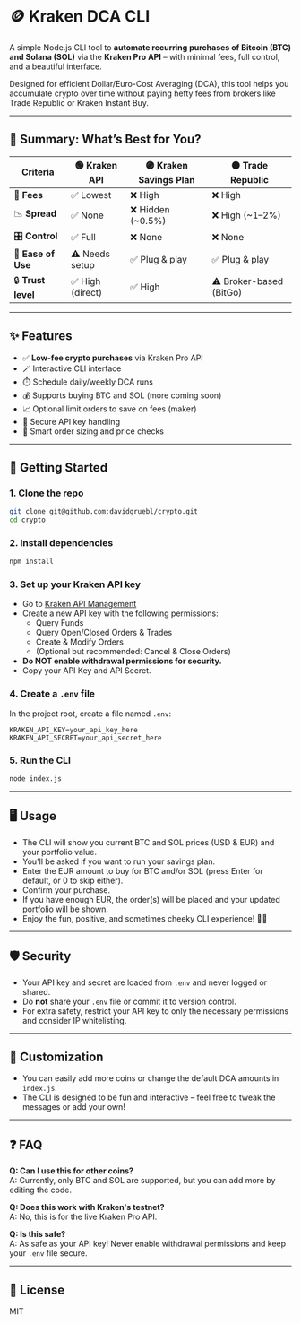 # 🪙 Kraken DCA CLI

A simple Node.js CLI tool to **automate recurring purchases of Bitcoin (BTC) and Solana (SOL)** via the **Kraken Pro API** – with minimal fees, full control, and a beautiful interface.

Designed for efficient Dollar/Euro-Cost Averaging (DCA), this tool helps you accumulate crypto over time without paying hefty fees from brokers like Trade Republic or Kraken Instant Buy.

---

## 🎯 Summary: What’s Best for You?

| Criteria          | 🟢 Kraken API    | 🟣 Kraken Savings Plan | 🟠 Trade Republic       |
| ----------------- | --------------- | --------------------- | ---------------------- |
| 💸 **Fees**        | ✅ Lowest        | ❌ High                | ❌ High                 |
| 📉 **Spread**      | ✅ None          | ❌ Hidden (~0.5%)      | ❌ High (~1–2%)         |
| 🎛️ **Control**     | ✅ Full          | ❌ None                | ❌ None                 |
| 🧠 **Ease of Use** | ⚠️ Needs setup   | ✅ Plug & play         | ✅ Plug & play          |
| 🔒 **Trust level** | ✅ High (direct) | ✅ High                | ⚠️ Broker-based (BitGo) |

---

## ✨ Features

- ✅ **Low-fee crypto purchases** via Kraken Pro API
- 🪄 Interactive CLI interface
- ⏱️ Schedule daily/weekly DCA runs
- 💰 Supports buying BTC and SOL (more coming soon)
- 📈 Optional limit orders to save on fees (maker)
- 🔐 Secure API key handling
- 🧠 Smart order sizing and price checks

---

## 🚀 Getting Started

### 1. Clone the repo

```bash
git clone git@github.com:davidgruebl/crypto.git
cd crypto
```

### 2. Install dependencies

```bash
npm install
```

### 3. Set up your Kraken API key

- Go to [Kraken API Management](https://www.kraken.com/u/security/api)
- Create a new API key with the following permissions:
  - Query Funds
  - Query Open/Closed Orders & Trades
  - Create & Modify Orders
  - (Optional but recommended: Cancel & Close Orders)
- **Do NOT enable withdrawal permissions for security.**
- Copy your API Key and API Secret.

### 4. Create a `.env` file

In the project root, create a file named `.env`:

```
KRAKEN_API_KEY=your_api_key_here
KRAKEN_API_SECRET=your_api_secret_here
```

### 5. Run the CLI

```bash
node index.js
```

---

## 🖥️ Usage

- The CLI will show you current BTC and SOL prices (USD & EUR) and your portfolio value.
- You'll be asked if you want to run your savings plan.
- Enter the EUR amount to buy for BTC and/or SOL (press Enter for default, or 0 to skip either).
- Confirm your purchase.
- If you have enough EUR, the order(s) will be placed and your updated portfolio will be shown.
- Enjoy the fun, positive, and sometimes cheeky CLI experience! 🚀🌝

---

## 🛡️ Security

- Your API key and secret are loaded from `.env` and never logged or shared.
- Do **not** share your `.env` file or commit it to version control.
- For extra safety, restrict your API key to only the necessary permissions and consider IP whitelisting.

---

## 📝 Customization

- You can easily add more coins or change the default DCA amounts in `index.js`.
- The CLI is designed to be fun and interactive – feel free to tweak the messages or add your own!

---

## ❓ FAQ

**Q: Can I use this for other coins?**  
A: Currently, only BTC and SOL are supported, but you can add more by editing the code.

**Q: Does this work with Kraken's testnet?**  
A: No, this is for the live Kraken Pro API.

**Q: Is this safe?**  
A: As safe as your API key! Never enable withdrawal permissions and keep your `.env` file secure.

---

## 📄 License

MIT
